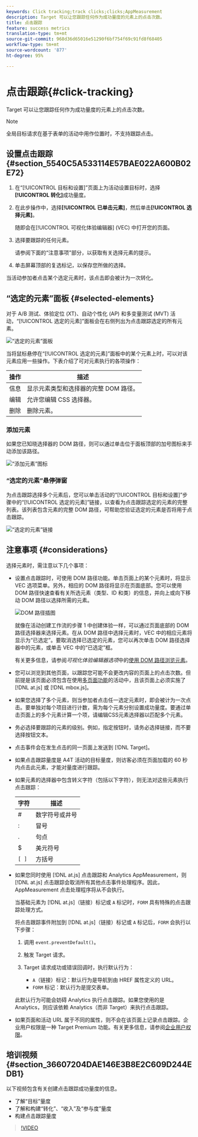 ```yaml
---
keywords: Click tracking;track clicks;clicks;AppMeasurement
description: Target 可以让您跟踪任何作为成功量度的元素上的点击次数。
title: 点击跟踪
feature: success metrics
translation-type: tm+mt
source-git-commit: 968d36d65016e51290f6bf754f69c91fd8f68405
workflow-type: tm+mt
source-wordcount: '877'
ht-degree: 95%

---
```



# 点击跟踪{#click-tracking}

Target 可以让您跟踪任何作为成功量度的元素上的点击次数。

>[!NOTE]
>
>全局目标请求在基于表单的活动中用作位置时，不支持跟踪点击。

## 设置点击跟踪 {#section_5540C5A533114E57BAE022A600B02E72}

1. 在“[!UICONTROL 目标和设置]”页面上为活动设置目标时，选择&#x200B;**[!UICONTROL 转化]**&#x200B;成功量度。
1. 在此步操作中，选择&#x200B;**[!UICONTROL 已单击元素]**，然后单击&#x200B;**[!UICONTROL 选择元素]**。

   随即会在[!UICONTROL 可视化体验编辑器] (VEC) 中打开您的页面。

1. 选择要跟踪的任何元素。

   请参阅下面的“注意事项”部分，以获取有关选择元素的提示。

1. 单击屏幕顶部的复选标记，以保存您所做的选择。

当活动参加者点击某个选定元素时，该点击即会被计为一次转化。

## “选定的元素”面板 {#selected-elements}

对于 A/B 测试、体验定位 (XT)、自动个性化 (AP) 和多变量测试 (MVT) 活动，“[!UICONTROL 选定的元素]”面板会在右侧列出为点击跟踪选定的所有元素。

![“选定的元素”面板](/help/c-activities/r-success-metrics/assets/selected-elements.png)

当将鼠标悬停在“[!UICONTROL 选定的元素]”面板中的某个元素上时，可以对该元素应用一些操作。下表介绍了可对元素执行的各项操作：

| 操作 | 描述 |
| --- | --- |
| 信息 | 显示元素类型和选择器的完整 DOM 路径。 |
| 编辑 | 允许您编辑 CSS 选择器。 |
| 删除 | 删除元素。 |

### 添加元素

如果您已知晓选择器的 DOM 路径，则可以通过单击位于面板顶部的加号图标来手动添加该路径。

![“添加元素”图标](/help/c-activities/r-success-metrics/assets/add-element.png)

### “选定的元素”悬停弹窗

为点击跟踪选择多个元素后，您可以单击活动的“[!UICONTROL 目标和设置]”步骤中的“[!UICONTROL 选定的元素]”链接，以查看为点击跟踪选定的元素的完整列表。该列表包含元素的完整 DOM 路径，可帮助您验证选定的元素是否将用于点击跟踪。

![“选定的元素”链接](/help/c-activities/r-success-metrics/assets/elements-selected-link.png)

## 注意事项 {#considerations}

选择元素时，需注意以下几个事项：

* 设置点击跟踪时，可使用 DOM 路径功能。单击页面上的某个元素时，将显示 VEC 选项菜单。另外，相应的 DOM 路径将显示在页面底部。您可以使用 DOM 路径快速查看有关所选元素（类型、ID 和类）的信息，并向上或向下移动 DOM 路径以选择所需的元素。

   ![DOM 路径插图](/help/c-activities/r-success-metrics/assets/click-tracking-dom.png)

   就像在活动创建工作流的步骤 1 中创建体验一样，可以通过页面底部的 DOM 路径选择器来选择元素。在从 DOM 路径中选择元素时，VEC 中的相应元素将显示为“已选定”。要取消选择已选定的元素，您可以再次单击 DOM 路径选择器中的元素，或单击 VEC 中的“已选定”框。

   有关更多信息，请参阅&#x200B;*可视化体验编辑器选项*&#x200B;中的[使用 DOM 路径浏览元素](/help/c-experiences/c-visual-experience-composer/viztarget-options.md#dom-path)。

* 您可以浏览到其他页面，以跟踪您可能不会更改内容的页面上的点击次数。但前提是该页面必须包含在使用[多页面功能](/help/c-experiences/c-visual-experience-composer/multipage-activity.md#concept_277E096063E14813AC5D8EDFA1D2ED48)的活动中，且该页面上必须实施了 [!DNL at.js] 或 [!DNL mbox.js]。
* 如果您选择了多个元素，则当参加者点击任一选定元素时，即会被计为一次点击。要单独对每个项目进行计数，需为每个元素分别设置成功量度。要通过单击页面上的多个元素计算一个项，请编辑CSS元素选择器以匹配多个元素。
* 务必选择要跟踪的元素的级别。例如，指定按钮时，请务必选择链接，而不要选择按钮文本。
* 点击事件会在发生点击的同一页面上发送到 [!DNL Target]。
* 如果点击跟踪量度是 A4T 活动的目标量度，则访客必须在页面加载的 60 秒内点击此元素，才能对量度进行跟踪。
* 如果元素的选择器中包含转义字符（包括以下字符），则无法对这些元素执行点击跟踪：

   | 字符 | 描述 |
   |---|---|
   | # | 数字符号或井号 |
   | : | 冒号 |
   | . | 句点 |
   | $ | 美元符号 |
   | `[ ]` | 方括号 |

* 如果您同时使用 [!DNL at.js] 点击跟踪和 Analytics AppMeasurement，则 [!DNL at.js] 点击跟踪会取消所有其他点击事件处理程序。因此，AppMeasurement 点击处理程序将从不会执行。

   当基础元素为 [!DNL at.js]（链接）标记或 `A` 标记时，`FORM` 具有特殊的点击跟踪处理方式。

   将点击跟踪事件附加到 [!DNL at.js]（链接）标记或 `A` 标记后，`FORM` 会执行以下步骤：

   1. 调用 `event.preventDefault()`。

   1. 触发 Target 请求。

   1. Target 请求成功或错误回调时，执行默认行为：

      * `A`（链接）标记：默认行为是导航到由 HREF 属性定义的 URL。
      * `FORM` 标记：默认行为是提交表单。

   此默认行为可能会妨碍 Analytics 执行点击跟踪。如果您使用的是 Analytics，则应该依赖 Analytics（而非 Target）来执行点击跟踪。

* 如果页面和活动 URL 属于不同的属性，则不会在该页面上记录点击跟踪。企业用户权限是一种 Target Premium 功能。有关更多信息，请参阅[企业用户权限](/help/administrating-target/c-user-management/property-channel/property-channel.md)。

## 培训视频 {#section_36607204DAE146E3B8E2C609D244EDB1}

以下视频包含有关创建点击跟踪成功量度的信息。

* 了解“目标”量度
* 了解和构建“转化”、“收入”及“参与度”量度
* 构建点击跟踪量度

>[!VIDEO](https://video.tv.adobe.com/v/17380)